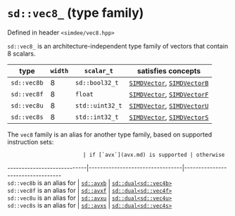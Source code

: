 # `sd::vec8_` (type family)

Defined in header `<simdee/vec8.hpp>`

`sd::vec8_` is an architecture-independent type family of vectors that contain 8 scalars.

type        | `width` | `scalar_t`      | satisfies concepts
------------|---------|-----------------|----------------------------------------------------------------
`sd::vec8b` | 8       | `sd::bool32_t`  | [`SIMDVector`](SIMDVector.md), [`SIMDVectorB`](SIMDVectorB.md)
`sd::vec8f` | 8       | `float`         | [`SIMDVector`](SIMDVector.md), [`SIMDVectorF`](SIMDVectorF.md)
`sd::vec8u` | 8       | `std::uint32_t` | [`SIMDVector`](SIMDVector.md), [`SIMDVectorU`](SIMDVectorU.md)
`sd::vec8s` | 8       | `std::int32_t`  | [`SIMDVector`](SIMDVector.md), [`SIMDVectorS`](SIMDVectorS.md)

The `vec8` family is an alias for another type family, based on supported instruction sets:

                            | if [`avx`](avx.md) is supported | otherwise
----------------------------|---------------------------------|----------------------------------                       
`sd::vec8b` is an alias for | [`sd::avxb`](avx.md)            | [`sd::dual<sd::vec4b>`](dual.md)                        
`sd::vec8f` is an alias for | [`sd::avxf`](avx.md)            | [`sd::dual<sd::vec4f>`](dual.md)                        
`sd::vec8u` is an alias for | [`sd::avxu`](avx.md)            | [`sd::dual<sd::vec4u>`](dual.md)                        
`sd::vec8s` is an alias for | [`sd::avxs`](avx.md)            | [`sd::dual<sd::vec4s>`](dual.md)
